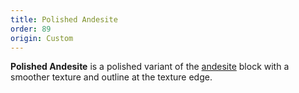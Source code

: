```yaml
---
title: Polished Andesite
order: 89
origin: Custom
---
```


**Polished Andesite** is a polished variant of the [andesite](Andesite) block with a smoother texture and outline at the texture edge.
